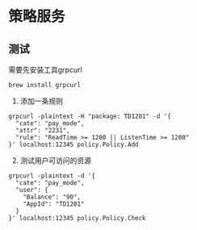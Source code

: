 # 策略服务

## 测试
需要先安装工具grpcurl
```
brew install grpcurl
```

1. 添加一条规则
```/bin/zsh
grpcurl -plaintext -H "package: TD1201" -d '{
  "cate": "pay_mode",
  "attr": "2231",
  "rule": "ReadTime >= 1200 || ListenTime >= 1200"
}' localhost:12345 policy.Policy.Add
```

2. 测试用户可访问的资源
```/bin/zsh
grpcurl -plaintext -d '{
  "cate": "pay_mode",
  "user": {
    "Balance": "90",
    "AppId": "TD1201"
  }
}' localhost:12345 policy.Policy.Check
```